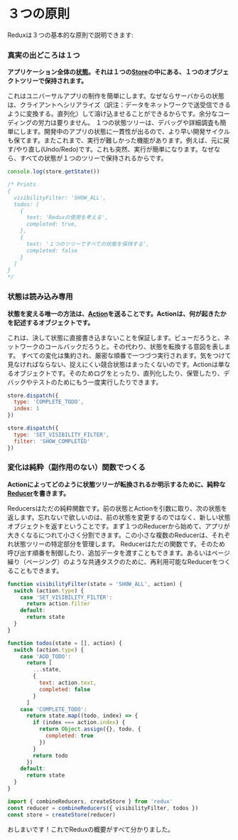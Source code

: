 # ３つの原則

Reduxは３つの基本的な原則で説明できます:

### 真実の出どころは１つ

**アプリケーション全体の[状態](../Glossary.md#state)。それは１つの[Store](../Glossary.md#store)の中にある、１つのオブジェクトツリーで保持されます。**

これはユニバーサルアプリの制作を簡単にします。なぜならサーバからの状態は、クライアントへシリアライズ（訳注：データをネットワークで送受信できるように変換する。直列化）して溶け込ませることができるからです。余分なコーディングの労力は要りません。 １つの状態ツリーは、デバッグや詳細調査も簡単にします。開発中のアプリの状態に一貫性が出るので、より早い開発サイクルも保てます。またこれまで、実行が難しかった機能があります。例えば、元に戻す/やり直し(Undo/Redo)です。これも突然、実行が簡単になります。なぜなら、すべての状態が１つのツリーで保持されるからです。

```js
console.log(store.getState())

/* Prints
{
  visibilityFilter: 'SHOW_ALL',
  todos: [
    {
      text: 'Reduxの使用を考える',
      completed: true,
    },
    {
      text: '１つのツリーですべての状態を保持する',
      completed: false
    }
  ]
}
*/
```

### 状態は読み込み専用

**状態を変える唯一の方法は、[Action](../Glossary.md#action)を送ることです。Actionは、何が起きたかを記述するオブジェクトです。**

これは、決して状態に直接書き込まないことを保証します。ビューだろうと、ネットワークのコールバックだろうと。その代わり、状態を転換する意図を表します。 すべての変化は集約され、厳密な順番で一つづつ実行されます。気をつけて見なければならない、捉えにくい競合状態はまったくないのです。Actionは単なるオブジェクトです。そのためログをとったり、直列化したり、保管したり、デバックやテストのためにもう一度実行したりできます。

```js
store.dispatch({
  type: 'COMPLETE_TODO',
  index: 1
})

store.dispatch({
  type: 'SET_VISIBILITY_FILTER',
  filter: 'SHOW_COMPLETED'
})
```

### 変化は純粋（副作用のない）関数でつくる

**Actionによってどのように状態ツリーが転換されるか明示するために、純粋な[Reducer](../Glossary.md#reducer)を書きます。**

Reducersはただの純粋関数です。前の状態とActionを引数に取り、次の状態を返します。忘れないで欲しいのは、前の状態を変更するのではなく、新しい状態オブジェクトを返すということです。まず１つのReducerから始めて、アプリが大きくなるにつれて小さく分割できます。この小さな複数のReducerは、それぞれ状態ツリーの特定部分を管理します。 Reducerはただの関数です。そのため呼び出す順番を制御したり、追加データを渡すこともできます。あるいはページ繰り（ページング）のような共通タスクのために、再利用可能なReducerをつくることもできます。

```js
function visibilityFilter(state = 'SHOW_ALL', action) {
  switch (action.type) {
    case 'SET_VISIBILITY_FILTER':
      return action.filter
    default:
      return state
  }
}

function todos(state = [], action) {
  switch (action.type) {
    case 'ADD_TODO':
      return [
        ...state,
        {
          text: action.text,
          completed: false
        }
      ]
    case 'COMPLETE_TODO':
      return state.map((todo, index) => {
        if (index === action.index) {
          return Object.assign({}, todo, {
            completed: true
          })
        }
        return todo
      })
    default:
      return state
  }
}

import { combineReducers, createStore } from 'redux'
const reducer = combineReducers({ visibilityFilter, todos })
const store = createStore(reducer)
```

おしまいです！これでReduxの概要がすべて分かりました。
